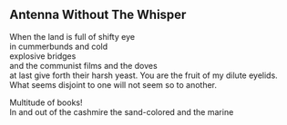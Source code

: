 Antenna Without The Whisper
---------------------------
When the land is full of shifty eye  
in cummerbunds and cold  
explosive bridges  
and the communist films and the doves  
at last give forth their harsh yeast. You are the fruit of my dilute eyelids.  
What seems disjoint to one will not seem so to another.  
  
Multitude of books!  
In and out of the cashmire the sand-colored and the marine  

